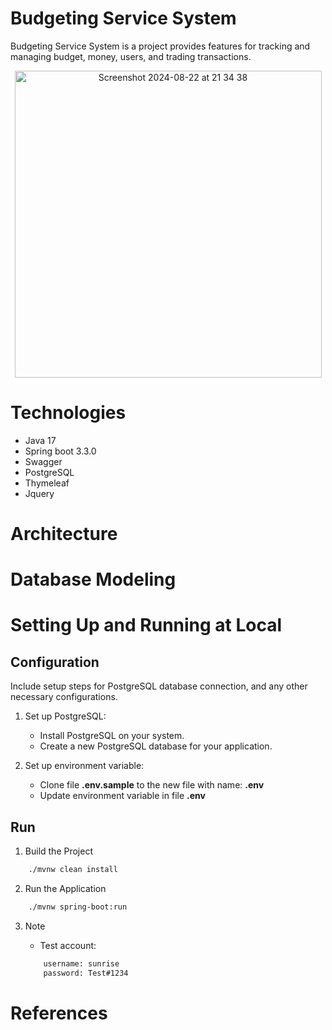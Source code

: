 # Budgeting Service System
Budgeting Service System is a project provides features for tracking and managing budget, money, users, and trading transactions.


<div style="text-align: center;">
  <img width="491" alt="Screenshot 2024-08-22 at 21 34 38" src="https://github.com/user-attachments/assets/06cc18d4-99c8-4800-ab54-d0bf85147908">
</div>

# Technologies
- Java 17
- Spring boot 3.3.0
- Swagger
- PostgreSQL
- Thymeleaf
- Jquery

# Architecture



# Database Modeling


# Setting Up and Running at Local

## Configuration

Include setup steps for PostgreSQL database connection, and any other necessary configurations.

1. Set up PostgreSQL:

    - Install PostgreSQL on your system.
    - Create a new PostgreSQL database for your application.
    
2. Set up environment variable:

    - Clone file **.env.sample** to the new file with name: **.env**
    - Update environment variable in file **.env**

## Run
1. Build the Project
```bash
    ./mvnw clean install  
```
2. Run the Application
```bash
    ./mvnw spring-boot:run
```
3. Note

   - Test account:
   ```bash
       username: sunrise
       password: Test#1234
    ```
# References
